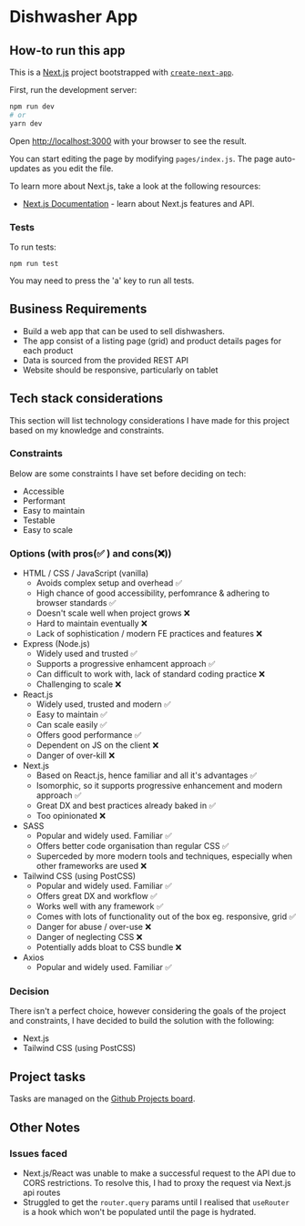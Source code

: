 # Dishwasher App

## How-to run this app

This is a [Next.js](https://nextjs.org/) project bootstrapped with [`create-next-app`](https://github.com/vercel/next.js/tree/canary/packages/create-next-app).

First, run the development server:

```bash
npm run dev
# or
yarn dev
```

Open [http://localhost:3000](http://localhost:3000) with your browser to see the result.

You can start editing the page by modifying `pages/index.js`. The page auto-updates as you edit the file.

To learn more about Next.js, take a look at the following resources:

- [Next.js Documentation](https://nextjs.org/docs) - learn about Next.js features and API.

### Tests

To run tests:
```
npm run test
```
You may need to press the 'a' key to run all tests.

## Business Requirements
* Build a web app that can be used to sell dishwashers.
* The app consist of a listing page (grid) and product details pages for each product
* Data is sourced from the provided REST API
* Website should be responsive, particularly on tablet

## Tech stack considerations
This section will list technology considerations I have made for this project based on my knowledge and constraints.

### Constraints
Below are some constraints I have set before deciding on tech:
- Accessible
- Performant
- Easy to maintain
- Testable
- Easy to scale
### Options (with pros(✅ ) and cons(❌))
- HTML / CSS / JavaScript (vanilla)
    - Avoids complex setup and overhead ✅ 
    - High chance of good accessibility, perfomrance & adhering to browser standards ✅ 
    - Doesn't scale well when project grows ❌
    - Hard to maintain eventually ❌
    - Lack of sophistication / modern FE practices and features ❌
- Express (Node.js)
    - Widely used and trusted ✅ 
    - Supports a progressive enhamcent approach ✅ 
    - Can difficult to work with, lack of standard coding practice ❌
    - Challenging to scale ❌
- React.js
    - Widely used, trusted and modern ✅ 
    - Easy to maintain ✅ 
    - Can scale easily ✅ 
    - Offers good performance ✅ 
    - Dependent on JS on the client ❌
    - Danger of over-kill ❌
- Next.js
    - Based on React.js, hence familiar and all it's advantages ✅ 
    - Isomorphic, so it supports progressive enhancement and modern approach ✅ 
    - Great DX and best practices already baked in ✅ 
    - Too opinionated ❌
- SASS
    - Popular and widely used. Familiar ✅ 
    - Offers better code organisation than regular CSS ✅ 
    - Superceded by more modern tools and techniques, especially when other frameworks are used ❌
- Tailwind CSS (using PostCSS)
    - Popular and widely used. Familiar ✅ 
    - Offers great DX and workflow ✅ 
    - Works well with any framework ✅ 
    - Comes with lots of functionality out of the box eg. responsive, grid ✅ 
    - Danger for abuse / over-use ❌
    - Danger of neglecting CSS  ❌
    - Potentially adds bloat to CSS bundle  ❌
- Axios
    - Popular and widely used. Familiar ✅ 

### Decision

There isn't a perfect choice, however considering the goals of the project and constraints, I have decided to build the solution with the following:
* Next.js
* Tailwind CSS (using PostCSS)


## Project tasks

Tasks are managed on the [Github Projects board](https://github.com/aneebay/jldishwasher/projects/1).

## Other Notes

### Issues faced

* Next.js/React was unable to make a successful request to the API due to CORS restrictions. To resolve this, I had to proxy the request via Next.js api routes
* Struggled to get the `router.query` params until I realised that `useRouter` is a hook which won't be populated until the page is hydrated.